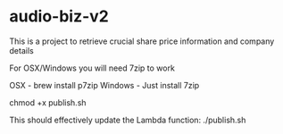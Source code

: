 # audio-biz-v2
This is a project to retrieve crucial share price information and company details

For OSX/Windows you will need 7zip to work

OSX - brew install p7zip
Windows - Just install 7zip

chmod +x publish.sh

This should effectively update the Lambda function: ./publish.sh

